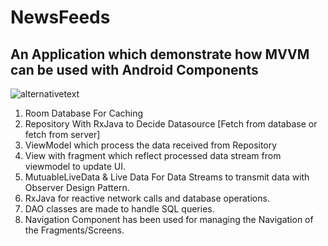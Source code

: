 # NewsFeeds

## An Application which demonstrate how MVVM can be used with Android Components
![alternativetext](/images/mvvm_room.jpg)
1. Room Database For Caching
2. Repository With RxJava to Decide Datasource [Fetch from database or fetch from server]
3. ViewModel which process the data received from Repository
4. View with fragment which reflect processed data stream from viewmodel to update UI.
5. MutuableLiveData & Live Data For Data Streams to transmit data with Observer Design Pattern.
6. RxJava for reactive network calls and database operations.
7. DAO classes are made to handle SQL queries.
8. Navigation Component has been used for managing the Navigation of the Fragments/Screens.